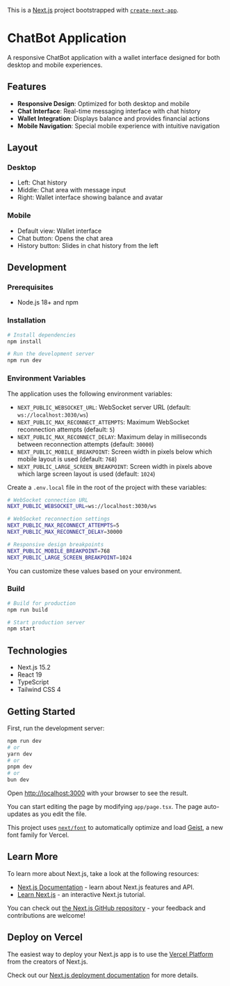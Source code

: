 This is a [Next.js](https://nextjs.org) project bootstrapped with [`create-next-app`](https://nextjs.org/docs/app/api-reference/cli/create-next-app).

# ChatBot Application

A responsive ChatBot application with a wallet interface designed for both desktop and mobile experiences.

## Features

- **Responsive Design**: Optimized for both desktop and mobile
- **Chat Interface**: Real-time messaging interface with chat history
- **Wallet Integration**: Displays balance and provides financial actions
- **Mobile Navigation**: Special mobile experience with intuitive navigation

## Layout

### Desktop
- Left: Chat history
- Middle: Chat area with message input
- Right: Wallet interface showing balance and avatar

### Mobile
- Default view: Wallet interface
- Chat button: Opens the chat area
- History button: Slides in chat history from the left

## Development

### Prerequisites

- Node.js 18+ and npm

### Installation

```bash
# Install dependencies
npm install

# Run the development server
npm run dev
```

### Environment Variables

The application uses the following environment variables:

- `NEXT_PUBLIC_WEBSOCKET_URL`: WebSocket server URL (default: `ws://localhost:3030/ws`)
- `NEXT_PUBLIC_MAX_RECONNECT_ATTEMPTS`: Maximum WebSocket reconnection attempts (default: `5`) 
- `NEXT_PUBLIC_MAX_RECONNECT_DELAY`: Maximum delay in milliseconds between reconnection attempts (default: `30000`)
- `NEXT_PUBLIC_MOBILE_BREAKPOINT`: Screen width in pixels below which mobile layout is used (default: `768`)
- `NEXT_PUBLIC_LARGE_SCREEN_BREAKPOINT`: Screen width in pixels above which large screen layout is used (default: `1024`)

Create a `.env.local` file in the root of the project with these variables:

```bash
# WebSocket connection URL
NEXT_PUBLIC_WEBSOCKET_URL=ws://localhost:3030/ws

# WebSocket reconnection settings
NEXT_PUBLIC_MAX_RECONNECT_ATTEMPTS=5
NEXT_PUBLIC_MAX_RECONNECT_DELAY=30000

# Responsive design breakpoints
NEXT_PUBLIC_MOBILE_BREAKPOINT=768
NEXT_PUBLIC_LARGE_SCREEN_BREAKPOINT=1024
```

You can customize these values based on your environment.

### Build

```bash
# Build for production
npm run build

# Start production server
npm start
```

## Technologies

- Next.js 15.2
- React 19
- TypeScript
- Tailwind CSS 4

## Getting Started

First, run the development server:

```bash
npm run dev
# or
yarn dev
# or
pnpm dev
# or
bun dev
```

Open [http://localhost:3000](http://localhost:3000) with your browser to see the result.

You can start editing the page by modifying `app/page.tsx`. The page auto-updates as you edit the file.

This project uses [`next/font`](https://nextjs.org/docs/app/building-your-application/optimizing/fonts) to automatically optimize and load [Geist](https://vercel.com/font), a new font family for Vercel.

## Learn More

To learn more about Next.js, take a look at the following resources:

- [Next.js Documentation](https://nextjs.org/docs) - learn about Next.js features and API.
- [Learn Next.js](https://nextjs.org/learn) - an interactive Next.js tutorial.

You can check out [the Next.js GitHub repository](https://github.com/vercel/next.js) - your feedback and contributions are welcome!

## Deploy on Vercel

The easiest way to deploy your Next.js app is to use the [Vercel Platform](https://vercel.com/new?utm_medium=default-template&filter=next.js&utm_source=create-next-app&utm_campaign=create-next-app-readme) from the creators of Next.js.

Check out our [Next.js deployment documentation](https://nextjs.org/docs/app/building-your-application/deploying) for more details.

